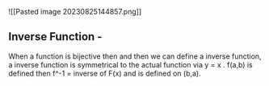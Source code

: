 ![[Pasted image 20230825144857.png]]

## Inverse Function -
When a function is bijective then and then we can define a inverse function, a inverse function is symmetrical to the actual function via y = x .
f(a,b) is defined then f^-1 = inverse of F(x) and is defined on (b,a).

